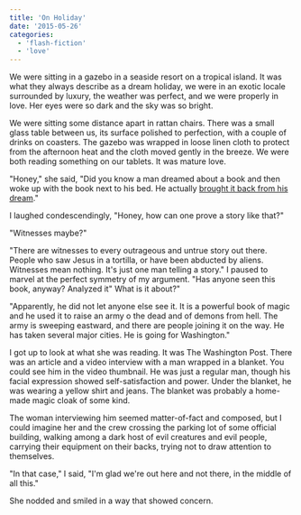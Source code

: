 ```yaml
---
title: 'On Holiday'
date: '2015-05-26'
categories:
  - 'flash-fiction'
  - 'love'
---
```


We were sitting in a gazebo in a seaside resort on a tropical island. It was
what they always describe as a dream holiday, we were in an exotic locale
surrounded by luxury, the weather was perfect, and we were properly in love. Her
eyes were so dark and the sky was so bright.

<!-- truncate -->


We were sitting some distance apart in rattan chairs. There was a small glass
table between us, its surface polished to perfection, with a couple of drinks on
coasters. The gazebo was wrapped in loose linen cloth to protect from the
afternoon heat and the cloth moved gently in the breeze. We were both reading
something on our tablets. It was mature love.

"Honey," she said, "Did you know a man dreamed about a book and then woke up
with the book next to his bed. He actually
[brought it back from his dream](./the-book)."

I laughed condescendingly, "Honey, how can one prove a story like that?"

"Witnesses maybe?"

"There are witnesses to every outrageous and untrue story out there. People who
saw Jesus in a tortilla, or have been abducted by aliens. Witnesses mean
nothing. It's just one man telling a story." I paused to marvel at the perfect
symmetry of my argument. "Has anyone seen this book, anyway? Analyzed it" What
is it about?"

"Apparently, he did not let anyone else see it. It is a powerful book of magic
and he used it to raise an army o the dead and of demons from hell. The army is
sweeping eastward, and there are people joining it on the way. He has taken
several major cities. He is going for Washington."

I got up to look at what she was reading. It was The Washington Post. There was
an article and a video interview with a man wrapped in a blanket. You could see
him in the video thumbnail. He was just a regular man, though his facial
expression showed self-satisfaction and power. Under the blanket, he was wearing
a yellow shirt and jeans. The blanket was probably a home-made magic cloak of
some kind.

The woman interviewing him seemed matter-of-fact and composed, but I could
imagine her and the crew crossing the parking lot of some official building,
walking among a dark host of evil creatures and evil people, carrying their
equipment on their backs, trying not to draw attention to themselves.

"In that case," I said, "I'm glad we're out here and not there, in the middle of
all this."

She nodded and smiled in a way that showed concern.
